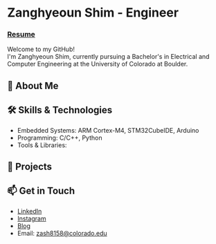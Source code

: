 # Zanghyeoun Shim - Engineer 

### [Resume](https://1drv.ms/b/s!Al6hwrbEx32GgQEdmkff4GIbzFMx?e=9NYx2X)

Welcome to my GitHub!  
I'm Zanghyeoun Shim, currently pursuing a Bachelor's in Electrical and Computer Engineering at the University of Colorado at Boulder. 

## 🚀 About Me


## 🛠️ Skills & Technologies
- Embedded Systems: ARM Cortex-M4, STM32CubeIDE, Arduino
- Programming: C/C++, Python
- Tools & Libraries: 

## 🌟 Projects

## 📫 Get in Touch

- [LinkedIn](www.linkedin.com/in/zshim0322)
- [Instagram](https://www.instagram.com/heart_hyeoun/)
- [Blog](https://coolest-tomato.github.io/)
- Email: zash8158@colorado.edu
